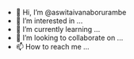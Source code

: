 - 👋 Hi, I’m @aswitaivanaborurambe
- 👀 I’m interested in ...
- 🌱 I’m currently learning ...
- 💞️ I’m looking to collaborate on ...
- 📫 How to reach me ...

<!---
aswitaivanaborurambe/aswitaivanaborurambe is a ✨ special ✨ repository because its `README.md` (this file) appears on your GitHub profile.
You can click the Preview link to take a look at your changes.
--->
